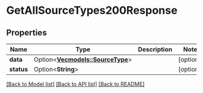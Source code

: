 # GetAllSourceTypes200Response

## Properties

Name | Type | Description | Notes
------------ | ------------- | ------------- | -------------
**data** | Option<[**Vec<models::SourceType>**](SourceType.md)> |  | [optional]
**status** | Option<**String**> |  | [optional]

[[Back to Model list]](../README.md#documentation-for-models) [[Back to API list]](../README.md#documentation-for-api-endpoints) [[Back to README]](../README.md)


